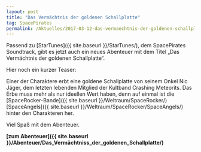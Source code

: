 ```yaml
---
layout: post
title: "Das Vermächtnis der goldenen Schallplatte"
tag: SpacePirates
permalink: /Aktuelles/2017-03-12-das-vermaechtnis-der-goldenen-schallplatte
---
```


Passend zu [StarTunes]({{ site.baseurl }}/StarTunes/), dem SpacePirates Soundtrack, gibt es jetzt auch ein neues Abenteuer mit dem Titel &bdquo;Das Vermächtnis der goldenen Schallplatte&ldquo;.

Hier noch ein kurzer Teaser:

Einer der Charaktere erbt eine goldene Schallplatte von seinem Onkel Nic Jäger, dem letzten lebenden Mitglied der Kultband Crashing Meteorits. Das Erbe muss mehr als nur ideellen Wert haben, denn auf einmal ist die [SpaceRocker-Bande]({{ site.baseurl }}/Weltraum/SpaceRocker/) [SpaceAngels]({{ site.baseurl }}/Weltraum/SpaceRocker/SpaceAngels/) hinter den Charakteren her.

Viel Spaß mit dem Abenteuer.

**[zum Abenteuer]({{ site.baseurl }}/Abenteuer/Das_Vermächtniss_der_goldenen_Schallplatte/)**
